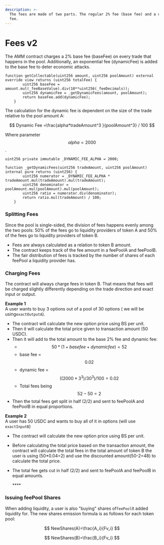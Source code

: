 ```yaml
---
description: >-
  The fees are made of two parts. The regular 2% fee (base fee) and a dynamic
  fee.
---
```


# Fees v2

The AMM contract charges a 2% base fee \(baseFee\) on every trade that happens in the pool. Additionally, an exponential fee \(dynamicFee\) is added to the base fee to deter economic attacks. 

```text
function getCollectable(uint256 amount, uint256 poolAmount) external override view returns (uint256 totalFee) {
        uint256 baseFee = amount.mul(_feeBaseValue).div(10**uint256(_feeDecimals));
        uint256 dynamicFee = _getDynamicFees(amount, poolAmount);
        return baseFee.add(dynamicFee);
    }
```

The calculation for the dynamic fee is dependent on the size of the trade relative to the pool amount A:

$$
Dynamic Fee =\frac{alpha*tradeAmount^3 }{poolAmount^3} / 100
$$

Where parameter $$alpha=2000$$. 

```text
uint256 private immutable _DYNAMIC_FEE_ALPHA = 2000;
```

```text
function _getDynamicFees(uint256 tradeAmount, uint256 poolAmount) internal pure returns (uint256) {
        uint256 numerator = _DYNAMIC_FEE_ALPHA * tradeAmount.mul(tradeAmount).mul(tradeAmount);
        uint256 denominator = poolAmount.mul(poolAmount).mul(poolAmount);
        uint256 ratio = numerator.div(denominator);
        return ratio.mul(tradeAmount) / 100;
    }
```

### Splitting Fees

Since the pool is single-sided, the division of fees happens evenly among the two pools: 50% of the fees go to liquidity providers of token A and 50% of the fees go to liquidity providers of token B.

* Fees are always calculated as a relation to token B amount. 
* The contract keeps track of the fee amount in a feePoolA and feePoolB.
* The fair distribution of fees is tracked by the number of shares of each feePool a liquidity provider has. 

### Charging Fees

The contract will always charge fees in token B. That means that fees will be charged slightly differently depending on the trade direction and exact input or output.

**Example 1**  
A user wants to buy 3 options out of a pool of 30 options \( we will be using`exactOutputA`\).

* The contract will calculate the new option price using BS per unit.
* Then it will calculate the total price given to transaction amount \(50 USDC\).
* Then it will add to the total amount to the base 2% fee and dynamic fee:
  *  $$50*(1+base fee + dynamic fee) =52$$
    * base fee = $$0.02$$ 
    * dynamic fee = $$((2000*3^3)/30^3 ) / 100   = 0.02$$ 
  * Total fees being $$52-50=2$$ 
* Then the total fees get split in half \(2/2\) and sent to feePoolA and feePoolB in equal proportions.

**Example 2**  
A user has 50 USDC and wants to buy all of it in options \(will use `exactInputB`\)

* The contract will calculate the new option price using BS per unit.
* Before calculating the total price based on the transaction amount, the contract will calculate the total fees in the total amount of token B the user is using \(50\*0.04=2\) and use the discounted amount\(50-2=48\) to calculate the total price. 
* The total fee gets cut in half \(2/2\) and sent to feePoolA and feePoolB in equal amounts.

  \*\*\*\*

### Issuing feePool Shares

When adding liquidity, a user is also "buying" shares of`feePool`it added liquidity for. The new shares emission formula is as follows for each token pool:

$$
NewShares(A)=\frac{A_i}{Fv_i}
$$

$$
NewShares(B)=\frac{B_i}{Fv_i}
$$


